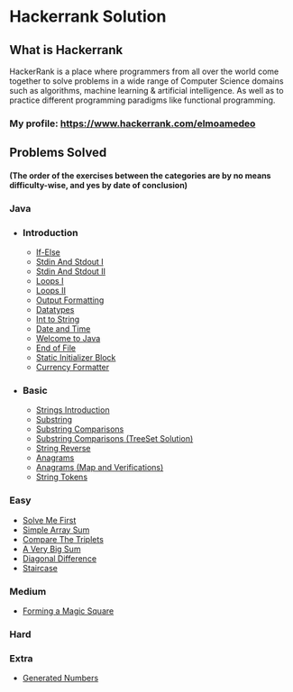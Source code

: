 # Hackerrank Solution

## What is Hackerrank
HackerRank is a place where programmers from all over the world come together to solve problems in a wide range of Computer Science domains such as algorithms, machine learning & artificial intelligence. As well as to practice different programming paradigms like functional programming.

### My profile: https://www.hackerrank.com/elmoamedeo

## Problems Solved
#### (The order of the exercises between the categories are by no means difficulty-wise, and yes by date of conclusion) 

### Java

* ### Introduction
    * [If-Else](https://github.com/elmoamedeo/hackerrank/blob/main/Java/introduction/IfElse.java)
    * [Stdin And Stdout I](https://github.com/elmoamedeo/hackerrank/blob/main/Java/introduction/StdinAndStdoutI.java)
    * [Stdin And Stdout II](https://github.com/elmoamedeo/hackerrank/blob/main/Java/introduction/StdinAndStdoutII.java)
    * [Loops I](https://github.com/elmoamedeo/hackerrank/blob/main/Java/introduction/LoopsI.java)
    * [Loops II](https://github.com/elmoamedeo/hackerrank/blob/main/Java/introduction/LoopsII.java)
    * [Output Formatting](https://github.com/elmoamedeo/hackerrank/blob/main/Java/introduction/OutputFormatting.java)
    * [Datatypes](https://github.com/elmoamedeo/hackerrank/blob/main/Java/introduction/Datatypes.java)
    * [Int to String](https://github.com/elmoamedeo/hackerrank/blob/main/Java/introduction/IntToString.java)
    * [Date and Time](https://github.com/elmoamedeo/hackerrank/blob/main/Java/introduction/DateAndTime.java)
    * [Welcome to Java](https://github.com/elmoamedeo/hackerrank/blob/main/Java/introduction/WelcomeToJava.java)
    * [End of File](https://github.com/elmoamedeo/hackerrank/blob/main/Java/introduction/EndOfFile.java)
    * [Static Initializer Block](https://github.com/elmoamedeo/hackerrank/blob/main/Java/introduction/StaticInitializerBlock.java)
    * [Currency Formatter](https://github.com/elmoamedeo/hackerrank/blob/main/Java/introduction/CurrencyFormatter.java)

* ### Basic
    * [Strings Introduction](https://github.com/elmoamedeo/hackerrank/blob/main/Java/basic/StringsIntroduction.java)
    * [Substring](https://github.com/elmoamedeo/hackerrank/blob/main/Java/basic/Substring.java)
    * [Substring Comparisons](https://github.com/elmoamedeo/hackerrank/blob/main/Java/basic/SubstringComparisons.java)
    * [Substring Comparisons (TreeSet Solution)](https://github.com/elmoamedeo/hackerrank/blob/main/Java/basic/SubstringComparisonsTreeSet.java)
    * [String Reverse](https://github.com/elmoamedeo/hackerrank/blob/main/Java/basic/StringReverse.java)
    * [Anagrams](https://github.com/elmoamedeo/hackerrank/blob/main/Java/basic/Anagrams.java)
    * [Anagrams (Map and Verifications)](https://github.com/elmoamedeo/hackerrank/blob/main/Java/basic/AnagramsWithMapAndVerifications.java)
    * [String Tokens](https://github.com/elmoamedeo/hackerrank/blob/main/Java/basic/StringTokens.java)

### Easy
* [Solve Me First](https://github.com/elmoamedeo/hackerrank/blob/main/Easy/SolveMeFirst.java)
* [Simple Array Sum](https://github.com/elmoamedeo/hackerrank/blob/main/Easy/SimpleArraySum.java)
* [Compare The Triplets](https://github.com/elmoamedeo/hackerrank/blob/main/Easy/CompareTheTriplets.java)
* [A Very Big Sum](https://github.com/elmoamedeo/hackerrank/blob/main/Easy/AVeryBigSum.java)
* [Diagonal Difference](https://github.com/elmoamedeo/hackerrank/blob/main/Easy/DiagonalDifference.java)
* [Staircase](https://github.com/elmoamedeo/hackerrank/blob/main/Easy/Staircase.java)

### Medium
* [Forming a Magic Square](https://github.com/elmoamedeo/hackerrank/blob/main/Medium/FormingAMagicSquare.java)

### Hard

### Extra
* [Generated Numbers](https://github.com/elmoamedeo/hackerrank/blob/main/Extra/GeneratedNumbers.java)